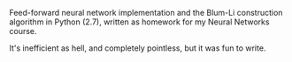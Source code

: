 Feed-forward neural network implementation and the Blum-Li construction algorithm
in Python (2.7), written as homework for my Neural Networks course.

It's inefficient as hell, and completely pointless, but it was fun to write.
